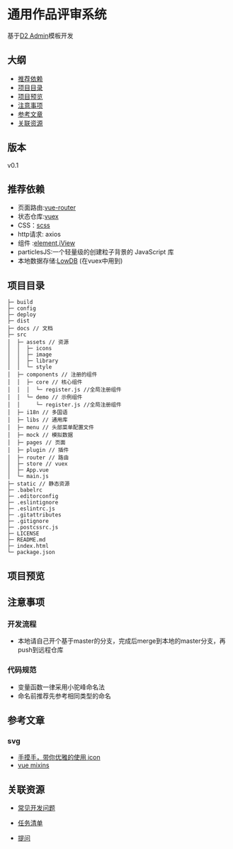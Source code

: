 
# 通用作品评审系统
基于[D2 Admin](http://d2admin.fairyever.com/zh/)模板开发
##  大纲
-   [推荐依赖](#推荐依赖)
-   [项目目录](#项目目录)
-   [项目预览](#项目预览)
-   [注意事项](#注意事项)
-   [参考文章](#参考文章)
-   [关联资源](#关联资源)

## 版本
v0.1

## 推荐依赖
<div id="推荐依赖"></div>

-   页面路由:[vue-router](https://router.vuejs.org/zh/)
-   状态仓库:[vuex](https://vuex.vuejs.org/zh/guide/)
-   CSS：[scss](https://www.sass.hk/docs/)
-   http请求: axios
-   组件 :[element](http://element-cn.eleme.io/#/zh-CN/component/quickstart),[iView](https://www.iviewui.com/docs/guide/install)
-   particlesJS:一个轻量级的创建粒子背景的 JavaScript 库
-   本地数据存储:[LowDB](LowDB——轻量级本地JSON数据库) (在vuex中用到)
##  项目目录
<div id="项目目录"></div>

```
├─ build
├─ config
├─ deploy
├─ dist
├─ docs // 文档
├─ src
│  ├─ assets // 资源
│  │  ├─ icons
│  │  ├─ image
│  │  ├─ library
│  │  └─ style
│  ├─ components // 注册的组件
│  │  ├─ core // 核心组件
│  │  │  └─ register.js //全局注册组件
│  │  └─ demo // 示例组件
│  │     └─ register.js //全局注册组件 
│  ├─ i18n // 多国语
│  ├─ libs // 通用库
│  ├─ menu // 头部菜单配置文件
│  ├─ mock // 模拟数据
│  ├─ pages // 页面
│  ├─ plugin // 插件
│  ├─ router // 路由
│  ├─ store // vuex
│  ├─ App.vue
│  └─ main.js
├─ static // 静态资源
├─ .babelrc
├─ .editorconfig
├─ .eslintignore
├─ .eslintrc.js
├─ .gitattributes
├─ .gitignore
├─ .postcssrc.js
├─ LICENSE
├─ README.md
├─ index.html
└─ package.json
```

##  项目预览
<div id="项目预览"></div>


##  注意事项
<div id="注意事项"></div>


### 开发流程
-   本地请自己开个基于master的分支，完成后merge到本地的master分支，再push到远程仓库


###  代码规范
- 变量函数一律采用小驼峰命名法
- 命名前推荐先参考相同类型的命名

## 参考文章
<div id="参考文章"></div>

### svg
-   [手摸手，带你优雅的使用 icon](https://juejin.im/post/59bb864b5188257e7a427c09)
-   [vue mixins](https://segmentfault.com/a/1190000009875015)

## 关联资源
<div id="关联资源"></div>

-   [常见开发问题](https://github.com/javaeesummer/GeneralSystem-Front/blob/master/docs/dev/dev-FAQ.md)

-   [任务清单](https://github.com/javaeesummer/GeneralSystem-Front/blob/master/docs/dev/dev-ToDoList.md)

-   [提问](https://github.com/javaeesummer/GeneralSystem-Front/issues/1)





